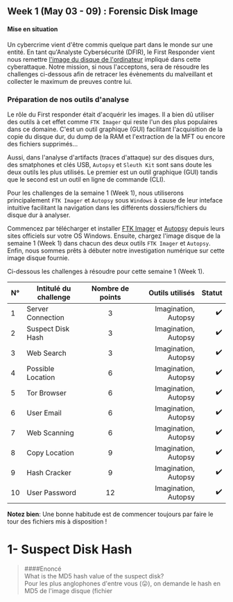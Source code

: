 ## Week 1 (May 03 - 09) : Forensic Disk Image 

#### Mise en situation  
Un cybercrime vient d'être commis quelque part dans le monde sur une entité. En tant qu'Analyste Cybersécurité (DFIR), le First Responder vient nous remettre [l'image du disque de l'ordinateur](https://github.com/nanamou224/CTF-writeup/blob/main/2021%20-%20Africa%20Digital%20Forensics%20CTF/Ressources/Africa-DFIRCTF-2021-WK01_archive.torrent) impliqué dans cette cyberattaque. Notre mission, si nous l'acceptons, sera de résoudre les challenges ci-dessous afin de retracer les évènements du malveillant et collecter le maximum de preuves contre lui.    

### Préparation de nos outils d'analyse
Le rôle du First responder était d'acquérir les images. Il a bien dû utiliser des outils à cet effet comme `FTK Imager` qui reste l'un des plus populaires dans ce domaine. C'est un outil graphique (GUI) facilitant l'acquisition de la copie du disque dur, du dump de la RAM et l'extraction de la MFT ou encore des fichiers supprimés...    

Aussi, dans l'analyse d'artifacts (traces d'attaque) sur des disques durs, des smatphones et clés USB, `Autopsy` et `Sleuth Kit` sont sans doute les deux outils les plus utilisés. Le premier est un outil graphique (GUI) tandis que le second est un outil en ligne de commande (CLI).  

Pour les challenges de la semaine 1 (Week 1), nous utiliserons principalement `FTK Imager` et `Autopsy` sous `Windows` à cause de leur inteface intuitive facilitant la navigation dans les différents dossiers/fichiers du disque dur à analyser.   

Commencez par télécharger et installer [FTK Imager](https://accessdata.com/product-download/ftk-imager-version-4-5) et [Autopsy](https://www.autopsy.com/download/) depuis leurs sites officiels sur votre OS Windows. 
Ensuite, chargez l'image disque de la semaine 1 (Week 1) dans chacun des deux outils `FTK Imager` et `Autopsy`. Enfin, nous sommes prêts à débuter notre investigation numérique sur cette image disque fournie.  

Ci-dessous les challenges à résoudre pour cette semaine 1 (Week 1).  

|  N°  | Intitulé du challenge    | Nombre de points  | Outils utilisés          |        Statut         |
| -----| -------------------------|:-----------------:| ------------------------:| ---------------------:|
|   1  | Server Connection        |         3         | Imagination, Autopsy     | :heavy_check_mark:    |
|   2  | Suspect Disk Hash        |         3         | Imagination, Autopsy     | :heavy_check_mark:    |
|   3  | Web Search               |         3         | Imagination, Autopsy     | :heavy_check_mark:    |
|   4  | Possible Location        |         6         | Imagination, Autopsy     | :heavy_check_mark:    |
|   5  | Tor Browser              |         6         | Imagination, Autopsy     | :heavy_check_mark:    |
|   6  | User Email               |         6         | Imagination, Autopsy     | :heavy_check_mark:    |
|   7  | Web Scanning             |         6         | Imagination, Autopsy     | :heavy_check_mark:    |
|   8  | Copy Location            |         9         | Imagination, Autopsy     | :heavy_check_mark:    |
|   9  | Hash Cracker             |         9         | Imagination, Autopsy     | :heavy_check_mark:    |
|  10  | User Password            |        12         | Imagination, Autopsy     | :heavy_check_mark:    |

**Notez bien**: Une bonne habitude est de commencer toujours par faire le tour des fichiers mis à disposition !  

# 1- Suspect Disk Hash
> ####Enoncé  
> What is the MD5 hash value of the suspect disk?  
Pour les plus anglophones d'entre vous (:stuck_out_tongue:), on demande le hash en MD5 de l'image disque (fichier 

 
